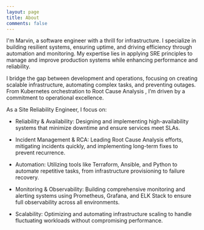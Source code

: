 ```yaml
---
layout: page
title: About
comments: false
---
```


I'm Marvin, a software engineer with a thrill for infrastructure. I specialize in building resilient systems, ensuring uptime, and driving efficiency through automation and monitoring. My expertise lies in applying SRE principles to manage and improve production systems while enhancing performance and reliability.

I bridge the gap between development and operations, focusing on creating scalable infrastructure, automating complex tasks, and preventing outages. From Kubernetes orchestration to Root Cause Analysis , I’m driven by a commitment to operational excellence.

As a Site Reliability Engineer, I focus on:

- Reliability & Availability: Designing and implementing high-availability systems that minimize downtime and ensure services meet SLAs.

- Incident Management & RCA: Leading Root Cause Analysis efforts, mitigating incidents quickly, and implementing long-term fixes to prevent recurrence.

- Automation: Utilizing tools like Terraform, Ansible, and Python to automate repetitive tasks, from infrastructure provisioning to failure recovery.

- Monitoring & Observability: Building comprehensive monitoring and alerting systems using Prometheus, Grafana, and ELK Stack to ensure full observability across all environments.

- Scalability: Optimizing and automating infrastructure scaling to handle fluctuating workloads without compromising performance.

